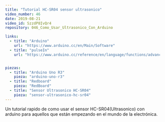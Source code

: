 ```yaml
---
title: "Tutorial HC-SR04 sensor ultrasonico"
video_number: 46
date: 2019-08-21
video_id: SzzdP8IvQr4
repository: 046_Como_Usar_Ultrasonico_Con_Arduino

links:
  - title: "Arduino"
    url: "https://www.arduino.cc/en/Main/Software"
  - title: "pulseIn"
    url: "https://www.arduino.cc/reference/en/language/functions/advanced-io/pulsein/"


piezas:
  - title: "Arduino Uno R3"
    pieza: "arduino-uno-r3"
  - title: "Redboard"
    pieza: "RedBoard"
  - title: "Sensor Ultrasonico HC-SR04"
    pieza: "sensor-ultrasonico-hc-sr04"   
---
```


Un tutorial rapido de como usar el sensor HC-SR04(Ultrasonico) con arduino para aquellos que están empezando en el mundo de la electrónica.
